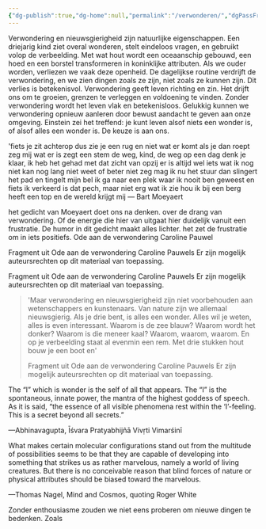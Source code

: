 ```yaml
---
{"dg-publish":true,"dg-home":null,"permalink":"/verwonderen/","dgPassFrontmatter":true}
---
```


Verwondering en nieuwsgierigheid zijn natuurlijke eigenschappen. Een driejarig kind ziet overal wonderen, stelt eindeloos vragen, en gebruikt volop de verbeelding. Met wat hout wordt een oceaanschip gebouwd, een hoed en een borstel transformeren in koninklijke attributen. Als we ouder worden, verliezen we vaak deze openheid. De dagelijkse routine verdrijft de verwondering, en we zien dingen zoals ze zijn, niet zoals ze kunnen zijn. Dit verlies is betekenisvol. Verwondering geeft leven richting en zin. Het drijft ons om te groeien, grenzen te verleggen en voldoening te vinden. Zonder verwondering wordt het leven vlak en betekenisloos. Gelukkig kunnen we verwondering opnieuw aanleren door bewust aandacht te geven aan onze omgeving. Einstein zei het treffend: je kunt leven alsof niets een wonder is, of alsof alles een wonder is. De keuze is aan ons.

'fiets je zit achterop dus zie je een rug en niet wat er komt als je dan roept zeg mij wat er is zegt een stem de weg, kind, de weg op een dag denk je klaar, ik heb het gehad met dat zicht van opzij er is altijd wel iets wat ik nog niet kan nog lang niet weet of beter niet zeg mag ik nu het stuur dan slingert het pad en tingelt mijn bel ik ga naar een plek waar ik nooit ben geweest en fiets ik verkeerd is dat pech, maar niet erg wat ik zie hou ik bij een berg heeft een top en de wereld krijgt mij — Bart Moeyaert

het gedicht van Moeyaert doet ons na denken. over de drang van verwondering. Of de energie die hier van uitgaat hier duidelijk vanuit een frustratie. De humor in dit gedicht maakt alles lichter. het zet de frustratie om in iets positiefs. Ode aan de verwondering Caroline Pauwel

Fragment uit Ode aan de verwondering Caroline Pauwels Er zijn mogelijk auteursrechten op dit materiaal van toepassing.

Fragment uit Ode aan de verwondering Caroline Pauwels Er zijn mogelijk auteursrechten op dit materiaal van toepassing.

> 'Maar verwondering en nieuwsgierigheid zijn niet voorbehouden aan wetenschappers en kunstenaars. Van nature zijn we allemaal nieuwsgierig. Als je drie bent, is alles een wonder. Alles wil je weten, alles is even interessant. Waarom is de zee blauw? Waarom wordt het donker? Waarom is die meneer kaal? Waarom, waarom, waarom. En op je verbeelding staat al evenmin een rem. Met drie stukken hout bouw je een boot en'
> 
> Fragment uit Ode aan de verwondering Caroline Pauwels Er zijn mogelijk auteursrechten op dit materiaal van toepassing.

The “I” which is wonder is the self of all that appears. The “I” is the spontaneous, innate power, the mantra of the highest goddess of speech. As it is said, “the essence of all visible phenomena rest within the ‘I’-feeling. This is a secret beyond all secrets.”

—Abhinavagupta, Īśvara Pratyabhijñā Vivṛti Vimarśinī

What makes certain molecular configurations stand out from the multitude of possibilities seems to be that they are capable of developing into something that strikes us as rather marvelous, namely a world of living creatures. But there is no conceivable reason that blind forces of nature or physical attributes should be biased toward the marvelous.

—Thomas Nagel, Mind and Cosmos, quoting Roger White

Zonder enthousiasme zouden we niet eens proberen om nieuwe dingen te bedenken. Zoals
